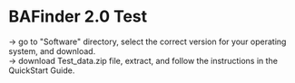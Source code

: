 # BAFinder 2.0 Test

-> go to "Software" directory, select the correct version for your operating system, and download. <br>
-> download Test_data.zip file, extract, and follow the instructions in the QuickStart Guide. <br>
